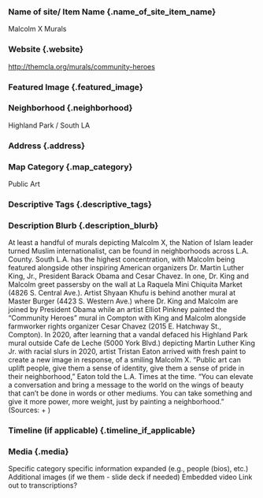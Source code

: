 ### Name of site/ Item Name {.name_of_site_item_name}
Malcolm X Murals

### Website {.website}
http://themcla.org/murals/community-heroes


### Featured Image {.featured_image}


### Neighborhood {.neighborhood}
Highland Park / South LA

### Address {.address}

### Map Category  {.map_category}
Public Art

### Descriptive Tags {.descriptive_tags}


### Description Blurb {.description_blurb}
At least a handful of murals depicting Malcolm X, the Nation of Islam leader turned Muslim internationalist, can be found in neighborhoods across L.A. County. South L.A. has the highest concentration, with Malcolm being featured alongside other inspiring American organizers Dr. Martin Luther King, Jr., President Barack Obama and Cesar Chavez. In one, Dr. King and Malcolm greet passersby on the wall at La Raquela Mini Chiquita Market (4826 S. Central Ave.). Artist Shyaan Khufu is behind another mural at Master Burger (4423 S. Western Ave.) where Dr. King and Malcolm are joined by President Obama while an artist Elliot Pinkney painted the “Community Heroes” mural in Compton with King and Malcolm alongside farmworker rights organizer Cesar Chavez (2015 E. Hatchway St., Compton). In 2020, after learning that a vandal defaced his Highland Park mural outside Cafe de Leche (5000 York Blvd.) depicting Martin Luther King Jr. with racial slurs in 2020, artist Tristan Eaton arrived with fresh paint to create a new image in response, of a smiling Malcolm X. “Public art can uplift people, give them a sense of identity, give them a sense of pride in their neighborhood,” Eaton told the L.A. Times at the time. “You can elevate a conversation and bring a message to the world on the wings of beauty that can’t be done in words or other mediums. You can take something and give it more power, more weight, just by painting a neighborhood.” (Sources: + )


### Timeline (if applicable) {.timeline_if_applicable}


### Media  {.media}

Specific category specific information expanded (e.g., people (bios), etc.)
Additional images (if we them - slide deck if needed)
Embedded video
Link out to transcriptions?


